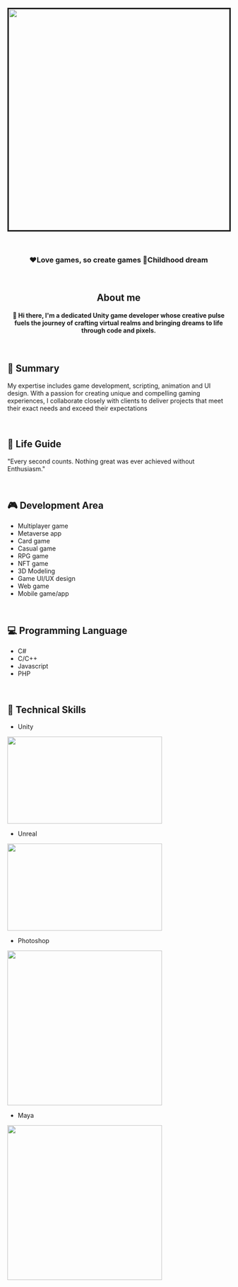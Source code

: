   <p align="center">
  <img src="https://private-user-images.githubusercontent.com/125852184/308583757-e1871744-f00c-4285-a327-0e0ee4d6dd24.png?jwt=eyJhbGciOiJIUzI1NiIsInR5cCI6IkpXVCJ9.eyJpc3MiOiJnaXRodWIuY29tIiwiYXVkIjoicmF3LmdpdGh1YnVzZXJjb250ZW50LmNvbSIsImtleSI6ImtleTUiLCJleHAiOjE3MDk5NzM0OTksIm5iZiI6MTcwOTk3MzE5OSwicGF0aCI6Ii8xMjU4NTIxODQvMzA4NTgzNzU3LWUxODcxNzQ0LWYwMGMtNDI4NS1hMzI3LTBlMGVlNGQ2ZGQyNC5wbmc_WC1BbXotQWxnb3JpdGhtPUFXUzQtSE1BQy1TSEEyNTYmWC1BbXotQ3JlZGVudGlhbD1BS0lBVkNPRFlMU0E1M1BRSzRaQSUyRjIwMjQwMzA5JTJGdXMtZWFzdC0xJTJGczMlMkZhd3M0X3JlcXVlc3QmWC1BbXotRGF0ZT0yMDI0MDMwOVQwODMzMTlaJlgtQW16LUV4cGlyZXM9MzAwJlgtQW16LVNpZ25hdHVyZT0yZWQzYjdiNWM1MzNhNGI0NDk3OWI1YzQ1MTk4MzUyOTE0OGE2MWU3YWM4NjVhNzJlYmYyMjRlM2U0ZDgyYTE3JlgtQW16LVNpZ25lZEhlYWRlcnM9aG9zdCZhY3Rvcl9pZD0wJmtleV9pZD0wJnJlcG9faWQ9MCJ9.4AVPH0Z_6oorFgFS_rkDE04oMly2cjyaA_nkg-3O58Y" alt="" style="width:500px; max-width:100%; height: 300px, max-height: 250px" border="3px" />
</p>

<br/>

<h3 align="center">
❤️Love games, so create games
🧒Childhood dream
</h3>

<br/>

<h2 align="center">
 About me
</h2>

<h4 align="center">
👋 Hi there, I'm a dedicated Unity game developer whose creative pulse fuels the journey of crafting virtual realms and bringing dreams to life through code and pixels.
</h4>

<br/>

## 🔭 Summary

My expertise includes game development, scripting, animation and UI design.
With a passion for creating unique and compelling gaming experiences, I collaborate closely with clients to deliver projects that meet their exact needs and exceed their expectations

<br/>

## 🌟 Life Guide
"Every second counts.
Nothing great was ever achieved without Enthusiasm."

<br/>

## 🎮 Development Area

- Multiplayer game
- Metaverse app
- Card game
- Casual game
- RPG game
- NFT game
- 3D Modeling
- Game UI/UX design
- Web game
- Mobile game/app

<br/>

## 💻 Programming Language

- C#
- C/C++
- Javascript
- PHP

<br/>

## 💼 Technical Skills
- Unity
<img src="https://user-images.githubusercontent.com/125852184/266737943-774e4d97-5b0e-4c8d-b3c2-31c61bef234a.png" width=350px height=197px />

<br/>

- Unreal
<img src="https://user-images.githubusercontent.com/125852184/266738155-48d395ab-8888-4db4-96df-75af763da236.jpg" width=350px height=197px />

<br/>

- Photoshop
<img src="https://user-images.githubusercontent.com/125852184/266737957-585a370b-1ec6-4804-ab96-e909e4ebb087.png" width=350px he3ght=197px />

<br/>

- Maya
<img src="https://user-images.githubusercontent.com/125852184/266737959-fe5ce221-deba-4fe7-afc9-792d93a9ee85.png" width=350px he3ght=197px />
